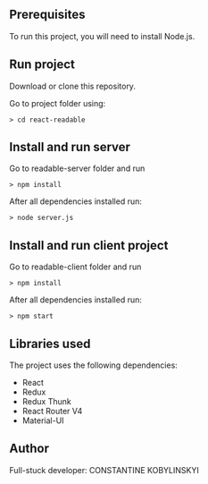 
## Prerequisites

To run this project, you will need to install Node.js.

## Run project

Download or clone this repository.

Go to project folder using:

```
> cd react-readable
```

## Install and run server

Go to readable-server folder and run

```
> npm install
```

After all dependencies installed run:

```
> node server.js
```

## Install and run client project

Go to readable-client folder and run

```
> npm install
```

After all dependencies installed run:

```
> npm start
```

## Libraries used

The project uses the following dependencies:

* React
* Redux
* Redux Thunk
* React Router V4
* Material-UI


## Author

Full-stuck developer: CONSTANTINE KOBYLINSKYI

